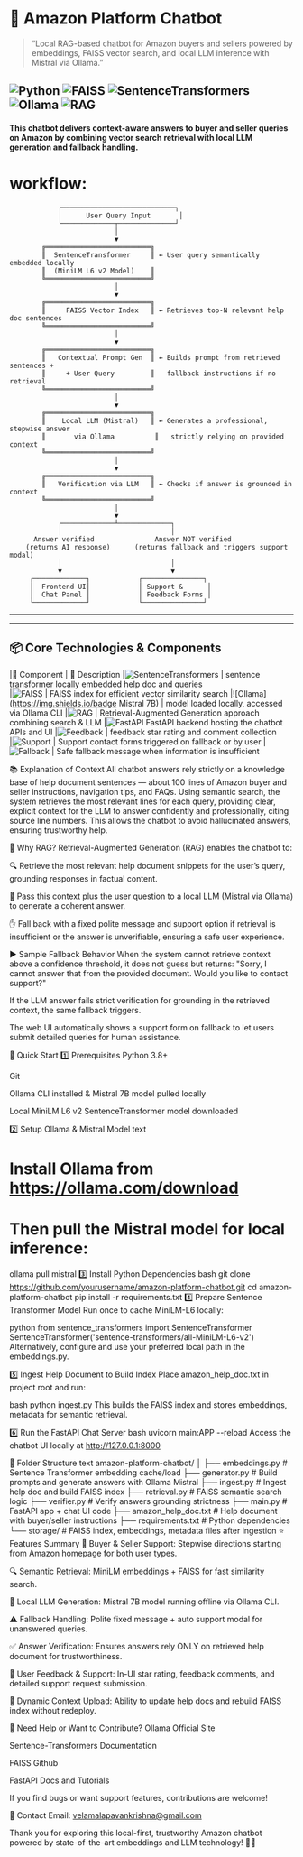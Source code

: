 # 🤖 Amazon Platform Chatbot
> “Local RAG-based chatbot for Amazon buyers and sellers powered by embeddings, FAISS vector search, and local LLM inference with Mistral via Ollama.”

![Python](https://img.shields.io/badge/Python-3.8%2B-blue)
![FAISS](https://img.shields.io/badge/FAISS-VectorSearch-orange)
![SentenceTransformers](https://img.shields.io/badge/SentenceTransformer-Embeddings-purple)
![Ollama](https://img.shields.io/badge/Ollama-Mistral_7B-black)
![RAG](https://img.shields.io/badge/Architecture-RAG-brightgreen)
---

#### This chatbot delivers context-aware answers to buyer and seller queries on Amazon by combining vector search retrieval with local LLM generation and fallback handling.

# workflow:

                ┌────────────────────────────┐
                │      User Query Input       │
                └─────────────┬──────────────┘
                              │
                              ▼
            ╔══════════════════════════╗
            ║  SentenceTransformer     ║ ← User query semantically embedded locally
            ║  (MiniLM L6 v2 Model)    ║
            ╚══════════════════════════╝
                              │
                              ▼
            ╔══════════════════════════╗
            ║     FAISS Vector Index   ║ ← Retrieves top-N relevant help doc sentences
            ╚══════════════════════════╝
                              │
                              ▼
            ╔══════════════════════════╗
            ║   Contextual Prompt Gen  ║ ← Builds prompt from retrieved sentences +
            ║     + User Query         ║   fallback instructions if no retrieval
            ╚══════════════════════════╝
                              │
                              ▼
            ╔══════════════════════════╗
            ║    Local LLM (Mistral)   ║ ← Generates a professional, stepwise answer
            ║       via Ollama          ║   strictly relying on provided context
            ╚══════════════════════════╝
                              │
                              ▼
            ╔══════════════════════════╗
            ║   Verification via LLM   ║ ← Checks if answer is grounded in context 
            ╚══════════════════════════╝
                              │
                              ▼
                ┌─────────────┴─────────────┐
                │                           │
          Answer verified               Answer NOT verified  
        (returns AI response)      (returns fallback and triggers support modal)
                │                           │
                ▼                           ▼
         ┌─────────────┐            ┌───────────────┐
         │  Frontend UI│            │ Support &      │
         │  Chat Panel │            │ Feedback Forms │
         └─────────────┘            └───────────────┘
****
---
## 📦 Core Technologies & Components
|🔧 Component | 💬	Description
|![SentenceTransformers](https://img.shields.io/badge/SentenceTransformer-EmbeddingsLM_L6_v2) | sentence transformer locally embedded help doc and queries	
|![FAISS](https://img.shields.io/badge/FAISS-VectorSearch-orange) |	FAISS index for efficient vector similarity search
|![Ollama](https://img.shields.io/badge	Mistral 7B) | model loaded locally, accessed via Ollama CLI
|![RAG](https://img.shields.io/badge/Architecture-RAG-brightgreen) |	Retrieval-Augmented Generation approach combining search & LLM
|![FastAPI](https://img.shields.io/badge/FasAPI)	FastAPI backend hosting the chatbot APIs and UI
|![Feedback](https://img.shields.io/badge/Feature-Feedback-yellowgreen) | feedback star rating and comment collection	
|![Support](https://img.shields.io/badge/support)	| Support contact forms triggered on fallback or by user
|![Fallback](https://img.shields.io/badge/Feature-Fallback-critical) | Safe fallback message when information is insufficient	

📚 Explanation of Context
All chatbot answers rely strictly on a knowledge base of help document sentences — about 100 lines of Amazon buyer and seller instructions, navigation tips, and FAQs. Using semantic search, the system retrieves the most relevant lines for each query, providing clear, explicit context for the LLM to answer confidently and professionally, citing source line numbers. This allows the chatbot to avoid hallucinated answers, ensuring trustworthy help.

🚩 Why RAG?
Retrieval-Augmented Generation (RAG) enables the chatbot to:

🔍 Retrieve the most relevant help document snippets for the user’s query, grounding responses in factual content.

🤖 Pass this context plus the user question to a local LLM (Mistral via Ollama) to generate a coherent answer.

✋ Fall back with a fixed polite message and support option if retrieval is insufficient or the answer is unverifiable, ensuring a safe user experience.

▶️ Sample Fallback Behavior
When the system cannot retrieve context above a confidence threshold, it does not guess but returns:
"Sorry, I cannot answer that from the provided document. Would you like to contact support?"

If the LLM answer fails strict verification for grounding in the retrieved context, the same fallback triggers.

The web UI automatically shows a support form on fallback to let users submit detailed queries for human assistance.

🚀 Quick Start
1️⃣ Prerequisites
Python 3.8+

Git

Ollama CLI installed & Mistral 7B model pulled locally

Local MiniLM L6 v2 SentenceTransformer model downloaded

2️⃣ Setup Ollama & Mistral Model
text
# Install Ollama from https://ollama.com/download  
# Then pull the Mistral model for local inference:
ollama pull mistral
3️⃣ Install Python Dependencies
bash
git clone https://github.com/yourusername/amazon-platform-chatbot.git
cd amazon-platform-chatbot
pip install -r requirements.txt
4️⃣ Prepare Sentence Transformer Model
Run once to cache MiniLM-L6 locally:

python
from sentence_transformers import SentenceTransformer
SentenceTransformer('sentence-transformers/all-MiniLM-L6-v2')
Alternatively, configure and use your preferred local path in the embeddings.py.

5️⃣ Ingest Help Document to Build Index
Place amazon_help_doc.txt in project root and run:

bash
python ingest.py
This builds the FAISS index and stores embeddings, metadata for semantic retrieval.

6️⃣ Run the FastAPI Chat Server
bash
uvicorn main:APP --reload
Access the chatbot UI locally at http://127.0.0.1:8000

📂 Folder Structure
text
amazon-platform-chatbot/
│
├── embeddings.py       # Sentence Transformer embedding cache/load
├── generator.py        # Build prompts and generate answers with Ollama Mistral
├── ingest.py           # Ingest help doc and build FAISS index
├── retrieval.py        # FAISS semantic search logic
├── verifier.py         # Verify answers grounding strictness
├── main.py             # FastAPI app + chat UI code
├── amazon_help_doc.txt # Help document with buyer/seller instructions
├── requirements.txt    # Python dependencies
└── storage/            # FAISS index, embeddings, metadata files after ingestion
⭐ Features Summary
💬 Buyer & Seller Support: Stepwise directions starting from Amazon homepage for both user types.

🔍 Semantic Retrieval: MiniLM embeddings + FAISS for fast similarity search.

🤖 Local LLM Generation: Mistral 7B model running offline via Ollama CLI.

⚠️ Fallback Handling: Polite fixed message + auto support modal for unanswered queries.

✅ Answer Verification: Ensures answers rely ONLY on retrieved help document for trustworthiness.

📝 User Feedback & Support: In-UI star rating, feedback comments, and detailed support request submission.

🔄 Dynamic Context Upload: Ability to update help docs and rebuild FAISS index without redeploy.

🤝 Need Help or Want to Contribute?
Ollama Official Site

Sentence-Transformers Documentation

FAISS Github

FastAPI Docs and Tutorials

If you find bugs or want support features, contributions are welcome!

📧 Contact
Email: velamalapavankrishna@gmail.com

Thank you for exploring this local-first, trustworthy Amazon chatbot powered by state-of-the-art embeddings and LLM technology! 🚀✨
